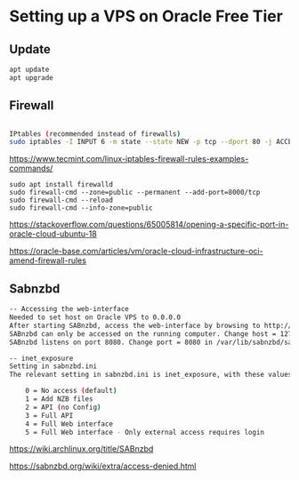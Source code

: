 # Setting up a VPS on Oracle Free Tier

## Update
```bash
apt update
apt upgrade
```

## Firewall
```bash

IPtables (recommended instead of firewalls)
sudo iptables -I INPUT 6 -m state --state NEW -p tcp --dport 80 -j ACCEPT
```
https://www.tecmint.com/linux-iptables-firewall-rules-examples-commands/
```
sudo apt install firewalld
sudo firewall-cmd --zone=public --permanent --add-port=8000/tcp
sudo firewall-cmd --reload
sudo firewall-cmd --info-zone=public
```
https://stackoverflow.com/questions/65005814/opening-a-specific-port-in-oracle-cloud-ubuntu-18

https://oracle-base.com/articles/vm/oracle-cloud-infrastructure-oci-amend-firewall-rules

## Sabnzbd
```bash
-- Accessing the web-interface
Needed to set host on Oracle VPS to 0.0.0.0
After starting SABnzbd, access the web-interface by browsing to http://127.0.0.1:8080.
SABnzbd can only be accessed on the running computer. Change host = 127.0.0.1 in /var/lib/sabnzbd/sabnzbd.ini to host = 0.0.0.0 to allow access from another computer.
SABnzbd listens on port 8080. Change port = 8080 in /var/lib/sabnzbd/sabnzbd.ini to the preferred port.

-- inet_exposure
Setting in sabnzbd.ini
The relevant setting in sabnzbd.ini is inet_exposure, with these values:

    0 = No access (default)
    1 = Add NZB files
    2 = API (no Config)
    3 = Full API
    4 = Full Web interface
    5 = Full Web interface - Only external access requires login
```

https://wiki.archlinux.org/title/SABnzbd

https://sabnzbd.org/wiki/extra/access-denied.html






